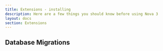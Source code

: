 ```yaml
---
title: Extensions - installing
description: Here are a few things you should know before using Nova 3.
layout: docs
section: Extensions
---
```


## Database Migrations

